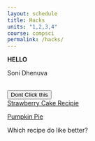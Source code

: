 ```yaml
---
layout: schedule
title: Hacks
units: "1,2,3,4"
course: compsci
permalink: /hacks/
---
```
































<html> 

<div> 
<strong> HELLO </strong>
<p> Soni Dhenuva </p>
<br>
<button> Dont Click this </button>
</div>


<div> 
<a href="https://sallysbakingaddiction.com/strawberry-cake/"> Strawberry Cake Recipie</a>

<a href="https://sallysbakingaddiction.com/the-great-pumpkin-pie-recipe/">Pumpkin Pie</a>
<p> Which recipe do like better? </p>
</div>


</html>